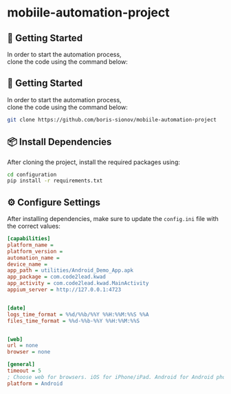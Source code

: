 # mobiile-automation-project


## 🚀 Getting Started

In order to start the automation process,  
clone the code using the command below:
## 🚀 Getting Started

In order to start the automation process,  
clone the code using the command below:

```bash
git clone https://github.com/boris-sionov/mobiile-automation-project
```


## 📦 Install Dependencies

After cloning the project, install the required packages using:
```bash
cd configuration
pip install -r requirements.txt
```

## ⚙️ Configure Settings

After installing dependencies, make sure to update the `config.ini` file with the correct values:

```ini
[capabilities]
platform_name = 
platform_version = 
automation_name = 
device_name = 
app_path = utilities/Android_Demo_App.apk
app_package = com.code2lead.kwad
app_activity = com.code2lead.kwad.MainActivity
appium_server = http://127.0.0.1:4723


[date]
logs_time_format = %%d/%%b/%%Y %%H:%%M:%%S %%A
files_time_format = %%d-%%b-%%Y %%H:%%M:%%S


[web]
url = none
browser = none

[general]
timeout = 5
; Choose web for browsers. iOS for iPhone/iPad. Android for Android phone/tablet
platform = Android

```
